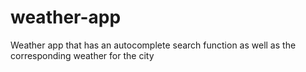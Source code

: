 weather-app
===========

Weather app that has an autocomplete search function as well as the corresponding weather for the city
